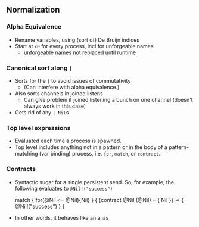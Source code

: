 ## Normalization

### Alpha Equivalence
- Rename variables, using (sort of) De Bruijn indices
- Start at `x0` for every process, incl for unforgeable names
  - unforgeable names not replaced until runtime

### Canonical sort along `|`
- Sorts for the `|` to avoid issues of commutativity
  - (Can interfere with alpha equivalence.)
- Also sorts channels in joined listens
  - Can give problem if joined listening a bunch on one channel (doesn't always work in this case)
- Gets rid of any `| Nil`s

### Top level expressions
- Evaluated each time a process is spawned.
- Top level includes anything not in a pattern or in the body of a pattern-matching (var binding) process, i.e. `for`, `match`, or `contract`.

### Contracts
- Syntactic sugar for a single persistent send. So, for example, the following evaluates to `@Nil!("success")`

  match { for(@Nil <= @Nil){Nil} } {
    {contract @Nil (@Nil) = { Nil }} => { @Nil!("success") }
  }
- In other words, it behaves like an alias
